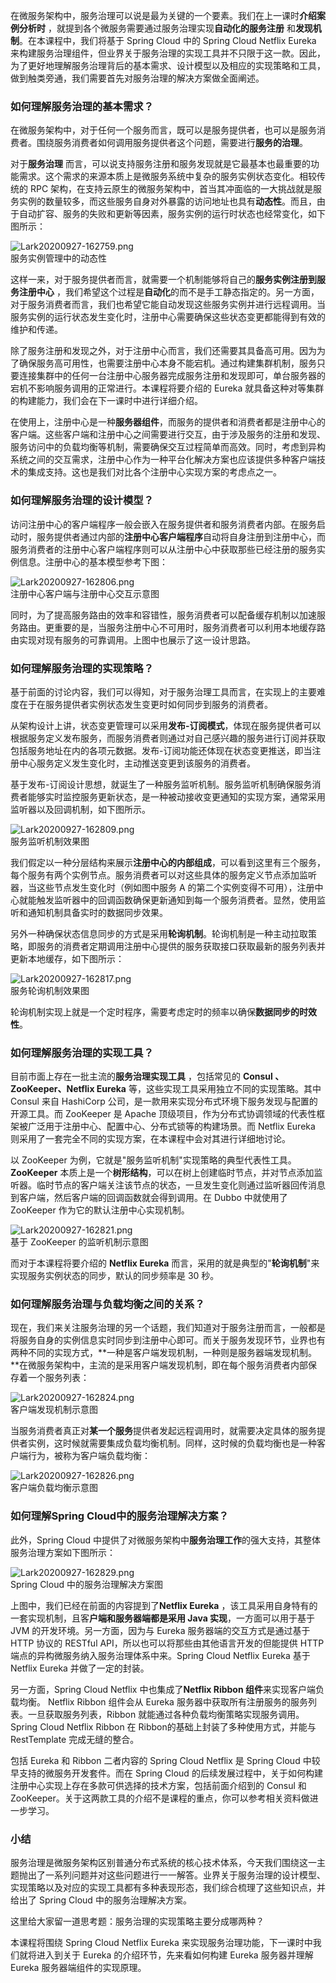 在微服务架构中，服务治理可以说是最为关键的一个要素。我们在上一课时**介绍案例分析时** ，就提到各个微服务需要通过服务治理实现**自动化的服务注册** 和**发现机制**。在本课程中，我们将基于 Spring Cloud 中的 Spring Cloud Netflix Eureka 来构建服务治理组件，但业界关于服务治理的实现工具并不只限于这一款。因此，为了更好地理解服务治理背后的基本需求、设计模型以及相应的实现策略和工具，做到触类旁通，我们需要首先对服务治理的解决方案做全面阐述。

### 如何理解服务治理的基本需求？

在微服务架构中，对于任何一个服务而言，既可以是服务提供者，也可以是服务消费者。围绕服务消费者如何调用服务提供者这个问题，需要进行**服务的治理**。

对于**服务治理** 而言，可以说支持服务注册和服务发现就是它最基本也最重要的功能需求。这个需求的来源本质上是微服务系统中复杂的服务实例状态变化。相较传统的 RPC 架构，在支持云原生的微服务架构中，首当其冲面临的一大挑战就是服务实例的数量较多，而这些服务自身对外暴露的访问地址也具有**动态性**。而且，由于自动扩容、服务的失败和更新等因素，服务实例的运行时状态也经常变化，如下图所示：

![Lark20200927-162759.png](https://s0.lgstatic.com/i/image/M00/58/E4/CgqCHl9wTXmAJq3iAABEhvI7id4435.png)  
服务实例管理中的动态性

这样一来，对于服务提供者而言，就需要一个机制能够将自己的**服务实例注册到服务注册中心** ，我们希望这个过程是**自动化**的而不是手工静态指定的。另一方面，对于服务消费者而言，我们也希望它能自动发现这些服务实例并进行远程调用。当服务实例的运行状态发生变化时，注册中心需要确保这些状态变更都能得到有效的维护和传递。

除了服务注册和发现之外，对于注册中心而言，我们还需要其具备高可用。因为为了确保服务高可用性，也需要注册中心本身不能宕机。通过构建集群机制，服务只要连接集群中的任何一台注册中心服务器完成服务注册和发现即可，单台服务器的宕机不影响服务调用的正常进行。本课程将要介绍的 Eureka 就具备这种对等集群的构建能力，我们会在下一课时中进行详细介绍。

在使用上，注册中心是一种**服务器组件**，而服务的提供者和消费者都是注册中心的客户端。这些客户端和注册中心之间需要进行交互，由于涉及服务的注册和发现、服务访问中的负载均衡等机制，需要确保交互过程简单而高效。同时，考虑到异构系统之间的交互需求，注册中心作为一种平台化解决方案也应该提供多种客户端技术的集成支持。这也是我们对比各个注册中心实现方案的考虑点之一。

### 如何理解服务治理的设计模型？

访问注册中心的客户端程序一般会嵌入在服务提供者和服务消费者内部。在服务启动时，服务提供者通过内部的**注册中心客户端程序**自动将自身注册到注册中心，而服务消费者的注册中心客户端程序则可以从注册中心中获取那些已经注册的服务实例信息。注册中心的基本模型参考下图：

![Lark20200927-162806.png](https://s0.lgstatic.com/i/image/M00/58/D9/Ciqc1F9wTZaAMmeJAABWOZtRyDM235.png)  
注册中心客户端与注册中心交互示意图

同时，为了提高服务路由的效率和容错性，服务消费者可以配备缓存机制以加速服务路由。更重要的是，当服务注册中心不可用时，服务消费者可以利用本地缓存路由实现对现有服务的可靠调用。上图中也展示了这一设计思路。

### 如何理解服务治理的实现策略？

基于前面的讨论内容，我们可以得知，对于服务治理工具而言，在实现上的主要难度在于在服务提供者实例状态发生变更时如何同步到服务的消费者。

从架构设计上讲，状态变更管理可以采用**发布-订阅模式**，体现在服务提供者可以根据服务定义发布服务，而服务消费者则通过对自己感兴趣的服务进行订阅并获取包括服务地址在内的各项元数据。发布-订阅功能还体现在状态变更推送，即当注册中心服务定义发生变化时，主动推送变更到该服务的消费者。

基于发布-订阅设计思想，就诞生了一种服务监听机制。服务监听机制确保服务消费者能够实时监控服务更新状态，是一种被动接收变更通知的实现方案，通常采用监听器以及回调机制，如下图所示。

![Lark20200927-162809.png](https://s0.lgstatic.com/i/image/M00/58/D9/Ciqc1F9wTaaAHQ7xAADoZToYX9A586.png)  
服务监听机制效果图

我们假定以一种分层结构来展示**注册中心的内部组成**，可以看到这里有三个服务，每个服务有两个实例节点。服务消费者可以对这些具体的服务定义节点添加监听器，当这些节点发生变化时（例如图中服务 A 的第二个实例变得不可用），注册中心就能触发监听器中的回调函数确保更新通知到每一个服务消费者。显然，使用监听和通知机制具备实时的数据同步效果。

另外一种确保状态信息同步的方式是采用**轮询机制**。轮询机制是一种主动拉取策略，即服务的消费者定期调用注册中心提供的服务获取接口获取最新的服务列表并更新本地缓存，如下图所示：

![Lark20200927-162817.png](https://s0.lgstatic.com/i/image/M00/58/E5/CgqCHl9wTa-AaaAhAADXjCF7Nx8460.png)  
服务轮询机制效果图

轮询机制实现上就是一个定时程序，需要考虑定时的频率以确保**数据同步的时效性**。

### 如何理解服务治理的实现工具？

目前市面上存在一批主流的**服务治理实现工具** ，包括常见的 **Consul 、ZooKeeper、Netflix Eureka** 等，这些实现工具采用独立不同的实现策略。其中 Consul 来自 HashiCorp 公司，是一款用来实现分布式环境下服务发现与配置的开源工具。而 ZooKeeper 是 Apache 顶级项目，作为分布式协调领域的代表性框架被广泛用于注册中心、配置中心、分布式锁等的构建场景。而 Netflix Eureka 则采用了一套完全不同的实现方案，在本课程中会对其进行详细地讨论。

以 ZooKeeper 为例，它就是"服务监听机制"实现策略的典型代表性工具。**ZooKeeper** 本质上是一个**树形结构**，可以在树上创建临时节点，并对节点添加监听器。临时节点的客户端关注该节点的状态，一旦发生变化则通过监听器回传消息到客户端，然后客户端的回调函数就会得到调用。在 Dubbo 中就使用了 ZooKeeper 作为它的默认注册中心实现机制。

![Lark20200927-162821.png](https://s0.lgstatic.com/i/image/M00/58/E5/CgqCHl9wTcKAXS2DAABX6iKOH9g653.png)  
基于 ZooKeeper 的监听机制示意图

而对于本课程将要介绍的 **Netflix Eureka** 而言，采用的就是典型的"**轮询机制**"来实现服务实例状态的同步，默认的同步频率是 30 秒。

### 如何理解服务治理与负载均衡之间的关系？

现在，我们来关注服务治理的另一个话题，我们知道对于服务注册而言，一般都是将服务自身的实例信息实时同步到注册中心即可。而关于服务发现环节，业界也有两种不同的实现方式，\*\*一种是客户端发现机制，一种则是服务器端发现机制。\*\*在微服务架构中，主流的是采用客户端发现机制，即在每个服务消费者内部保存着一个服务列表：

![Lark20200927-162824.png](https://s0.lgstatic.com/i/image/M00/58/E5/CgqCHl9wTc6AZx9UAACo08eSfFg174.png)  
客户端发现机制示意图

当服务消费者真正对**某一个服务**提供者发起远程调用时，就需要决定具体的服务提供者实例，这时候就需要集成负载均衡机制。同样，这时候的负载均衡也是一种客户端行为，被称为客户端负载均衡：

![Lark20200927-162826.png](https://s0.lgstatic.com/i/image/M00/58/E5/CgqCHl9wTdaAMx5-AAC_2kggVBo758.png)  
客户端负载均衡示意图

### 如何理解Spring Cloud中的服务治理解决方案？

此外，Spring Cloud 中提供了对微服务架构中**服务治理工作**的强大支持，其整体服务治理方案如下图所示：

![Lark20200927-162829.png](https://s0.lgstatic.com/i/image/M00/58/E5/CgqCHl9wTd-AW-jLAACEFEl1hKU817.png)  
Spring Cloud 中的服务治理解决方案图

上图中，我们已经在前面的内容提到了**Netflix Eureka** ，该工具采用自身特有的一套实现机制，且客**户端和服务器端都是采用 Java 实现**，一方面可以用于基于 JVM 的开发环境。另一方面，因为与 Eureka 服务器端的交互方式是通过基于 HTTP 协议的 RESTful API，所以也可以将那些由其他语言开发的但能提供 HTTP 端点的异构微服务纳入服务治理体系中来。Spring Cloud Netflix Eureka 基于 Netflix Eureka 并做了一定的封装。

另一方面，Spring Cloud Netflix 中也集成了**Netflix Ribbon 组件**来实现客户端负载均衡。 Netflix Ribbon 组件会从 Eureka 服务器中获取所有注册服务的服务列表。一旦获取服务列表，Ribbon 就能通过各种负载均衡策略实现服务调用。Spring Cloud Netflix Ribbon 在 Ribbon的基础上封装了多种使用方式，并能与 RestTemplate 完成无缝的整合。

包括 Eureka 和 Ribbon 二者内容的 Spring Cloud Netflix 是 Spring Cloud 中较早支持的微服务开发套件。而在 Spring Cloud 的后续发展过程中，关于如何构建注册中心实现上存在多款可供选择的技术方案，包括前面介绍到的 Consul 和 ZooKeeper。关于这两款工具的介绍不是课程的重点，你可以参考相关资料做进一步学习。

### 小结

服务治理是微服务架构区别普通分布式系统的核心技术体系，今天我们围绕这一主题抛出了一系列问题并对这些问题进行一一解答。业界关于服务治理的设计模型、实现策略以及对应的实现工具都有多种表现形态，我们综合梳理了这些知识点，并给出了 Spring Cloud 中的服务治理解决方案。

这里给大家留一道思考题：服务治理的实现策略主要分成哪两种？

本课程将围绕 Spring Cloud Netflix Eureka 来实现服务治理功能，下一课时中我们就将进入到关于 Eureka 的介绍环节，先来看如何构建 Eureka 服务器并理解 Eureka 服务器端组件的实现原理。

